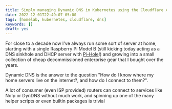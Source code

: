```yaml
---
title: Simply managing Dynamic DNS in Kubernetes using the Cloudflare API
date: 2022-12-01T22:49:07-05:00
tags: [homelab, kubernetes, cloudflare, dns]
keywords: []
draft: yes
---
```


For close to a decade now I've always run some sort of server at home, starting with a single Raspberry Pi Model B (still kicking today acting as a DNS sinkhole and DHCP server with [Pi-Hole](https://pi-hole.net/)!) and growing into a small collection of cheap decommissioned enterprise gear that I bought over the years.
<!-- Insert raspberry pi picture here -->
Dynamic DNS is the answer to the question "How do I know where my home servers live on the internet?, and how do I connect to them?".

A lot of consumer (even ISP provided) routers can connect to services like NoIp or DynDNS without much work, and spinning up one of the many helper scripts or even builtin packages is trivial